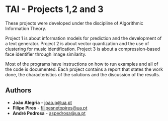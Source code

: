 # TAI - Projects 1,2 and 3

These projects were developed under the discipline of Algorithmic Information Theory.

Project 1 is about information models for prediction and the development of a text generator.
Project 2 is about vector quantization and the use of clustering for music identification.
Project 3 is about a compression-based face identifier through image similarity.

Most of the programs have instructions on how to run examples and all of the code is documented.
Each project contains a report that states the work done, the characteristics of the solutions and the discussion of the results.

## Authors

* **João Alegria** - joao.p@ua.pt
* **Filipe Pires** - filipesnetopires@ua.pt
* **André Pedrosa** - aspedrosa@ua.pt
